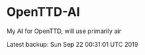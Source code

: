 # OpenTTD-AI
My AI for OpenTTD, will use primarily air

Latest backup: Sun Sep 22 00:31:01 UTC 2019
